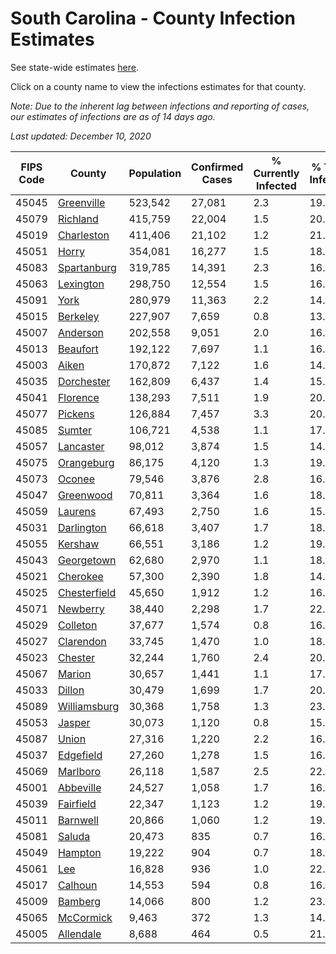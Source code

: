 # South Carolina - County Infection Estimates

See state-wide estimates [here](/infections/us-sc).

Click on a county name to view the infections estimates for that county.

*Note: Due to the inherent lag between infections and reporting of cases, our estimates of infections are as of 14 days ago.*

*Last updated: December 10, 2020*

|   FIPS Code |                       County |   Population |   Confirmed Cases |   % Currently Infected |   % Total Infected |
|-------------|------------------------------|--------------|-------------------|------------------------|--------------------|
|       45045 |     [Greenville](greenville) |      523,542 |            27,081 |                    2.3 |               19.4 |
|       45079 |         [Richland](richland) |      415,759 |            22,004 |                    1.5 |               20.8 |
|       45019 |     [Charleston](charleston) |      411,406 |            21,102 |                    1.2 |               21.6 |
|       45051 |               [Horry](horry) |      354,081 |            16,277 |                    1.5 |               18.4 |
|       45083 |   [Spartanburg](spartanburg) |      319,785 |            14,391 |                    2.3 |               16.0 |
|       45063 |       [Lexington](lexington) |      298,750 |            12,554 |                    1.5 |               16.0 |
|       45091 |                 [York](york) |      280,979 |            11,363 |                    2.2 |               14.5 |
|       45015 |         [Berkeley](berkeley) |      227,907 |             7,659 |                    0.8 |               13.7 |
|       45007 |         [Anderson](anderson) |      202,558 |             9,051 |                    2.0 |               16.0 |
|       45013 |         [Beaufort](beaufort) |      192,122 |             7,697 |                    1.1 |               16.4 |
|       45003 |               [Aiken](aiken) |      170,872 |             7,122 |                    1.6 |               14.7 |
|       45035 |     [Dorchester](dorchester) |      162,809 |             6,437 |                    1.4 |               15.6 |
|       45041 |         [Florence](florence) |      138,293 |             7,511 |                    1.9 |               20.9 |
|       45077 |           [Pickens](pickens) |      126,884 |             7,457 |                    3.3 |               20.5 |
|       45085 |             [Sumter](sumter) |      106,721 |             4,538 |                    1.1 |               17.5 |
|       45057 |       [Lancaster](lancaster) |       98,012 |             3,874 |                    1.5 |               14.5 |
|       45075 |     [Orangeburg](orangeburg) |       86,175 |             4,120 |                    1.3 |               19.6 |
|       45073 |             [Oconee](oconee) |       79,546 |             3,876 |                    2.8 |               16.7 |
|       45047 |       [Greenwood](greenwood) |       70,811 |             3,364 |                    1.6 |               18.4 |
|       45059 |           [Laurens](laurens) |       67,493 |             2,750 |                    1.6 |               15.9 |
|       45031 |     [Darlington](darlington) |       66,618 |             3,407 |                    1.7 |               18.9 |
|       45055 |           [Kershaw](kershaw) |       66,551 |             3,186 |                    1.2 |               19.5 |
|       45043 |     [Georgetown](georgetown) |       62,680 |             2,970 |                    1.1 |               18.7 |
|       45021 |         [Cherokee](cherokee) |       57,300 |             2,390 |                    1.8 |               14.7 |
|       45025 | [Chesterfield](chesterfield) |       45,650 |             1,912 |                    1.2 |               16.0 |
|       45071 |         [Newberry](newberry) |       38,440 |             2,298 |                    1.7 |               22.2 |
|       45029 |         [Colleton](colleton) |       37,677 |             1,574 |                    0.8 |               16.6 |
|       45027 |       [Clarendon](clarendon) |       33,745 |             1,470 |                    1.0 |               18.7 |
|       45023 |           [Chester](chester) |       32,244 |             1,760 |                    2.4 |               20.4 |
|       45067 |             [Marion](marion) |       30,657 |             1,441 |                    1.1 |               17.8 |
|       45033 |             [Dillon](dillon) |       30,479 |             1,699 |                    1.7 |               20.7 |
|       45089 | [Williamsburg](williamsburg) |       30,368 |             1,758 |                    1.3 |               23.5 |
|       45053 |             [Jasper](jasper) |       30,073 |             1,120 |                    0.8 |               15.0 |
|       45087 |               [Union](union) |       27,316 |             1,220 |                    2.2 |               16.0 |
|       45037 |       [Edgefield](edgefield) |       27,260 |             1,278 |                    1.5 |               16.9 |
|       45069 |         [Marlboro](marlboro) |       26,118 |             1,587 |                    2.5 |               22.2 |
|       45001 |       [Abbeville](abbeville) |       24,527 |             1,058 |                    1.7 |               16.0 |
|       45039 |       [Fairfield](fairfield) |       22,347 |             1,123 |                    1.2 |               19.8 |
|       45011 |         [Barnwell](barnwell) |       20,866 |             1,060 |                    1.2 |               19.1 |
|       45081 |             [Saluda](saluda) |       20,473 |               835 |                    0.7 |               16.9 |
|       45049 |           [Hampton](hampton) |       19,222 |               904 |                    0.7 |               18.5 |
|       45061 |                   [Lee](lee) |       16,828 |               936 |                    1.0 |               22.7 |
|       45017 |           [Calhoun](calhoun) |       14,553 |               594 |                    0.8 |               16.9 |
|       45009 |           [Bamberg](bamberg) |       14,066 |               800 |                    1.2 |               23.5 |
|       45065 |       [McCormick](mccormick) |        9,463 |               372 |                    1.3 |               14.5 |
|       45005 |       [Allendale](allendale) |        8,688 |               464 |                    0.5 |               21.4 |
